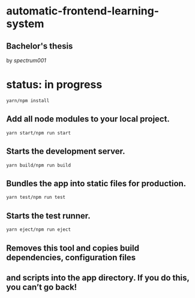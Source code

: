 # automatic-frontend-learning-system
## Bachelor's thesis
by *spectrum001*
# status: in **progress**
`yarn/npm install`

## Add all node modules to your local project.

`yarn start/npm run start`

## Starts the development server.

`yarn build/npm run build`

## Bundles the app into static files for production.

`yarn test/npm run test`

## Starts the test runner.

`yarn eject/npm run eject`

## Removes this tool and copies build dependencies, configuration files
## and scripts into the app directory. If you do this, you can’t go back!

